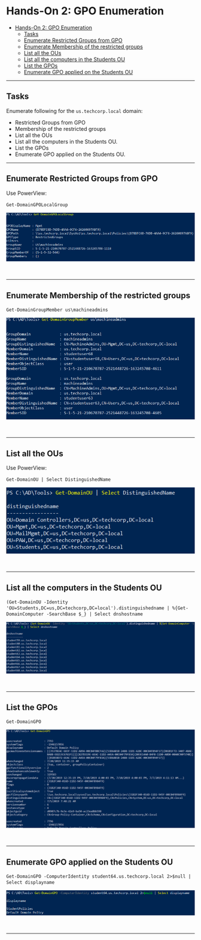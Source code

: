 # Hands-On 2: GPO Enumeration

- [Hands-On 2: GPO Enumeration](#hands-on-2-gpo-enumeration)
  - [Tasks](#tasks)
  - [Enumerate Restricted Groups from GPO](#enumerate-restricted-groups-from-gpo)
  - [Enumerate Membership of the restricted groups](#enumerate-membership-of-the-restricted-groups)
  - [List all the OUs](#list-all-the-ous)
  - [List all the computers in the Students OU](#list-all-the-computers-in-the-students-ou)
  - [List the GPOs](#list-the-gpos)
  - [Enumerate GPO applied on the Students OU](#enumerate-gpo-applied-on-the-students-ou)

----

## Tasks

Enumerate following for the `us.techcorp.local` domain: 

- Restricted Groups from GPO
- Membership of the restricted groups 
- List all the OUs 
- List all the computers in the Students OU. 
- List the GPOs 
- Enumerate GPO applied on the Students OU.

---

## Enumerate Restricted Groups from GPO

Use PowerView:

```
Get-DomainGPOLocalGroup
```

![picture 20](images/4288821213985e36f3144c6bdabd78f965a7844200328f2c534e7ec942d935b4.png)  

<br/>

---

## Enumerate Membership of the restricted groups 

```
Get-DomainGroupMember us\machineadmins
```

![picture 21](images/5635f4eb2a78d5910d11db02104d52aec1e08f10f2268a76abdc09734df99e02.png)  


<br/>

---

## List all the OUs 

Use PowerView:

```
Get-DomainOU | Select DistinguishedName
```

![picture 22](images/32cd388d36d29d818e130f72c1f499883fa657e3636d9250ab546776f91efafd.png)  

<br/>

---

## List all the computers in the Students OU

```
(Get-DomainOU -Identity 'OU=Students,DC=us,DC=techcorp,DC=local').distinguishedname | %{Get-DomainComputer -SearchBase $_} | Select dnshostname
```

![picture 23](images/7e3e2e45aa0b7bcfa8eba7f4745ee3e8801600d314fbda397e0f280aee8d2ada.png)  

<br/>

---

## List the GPOs

```
Get-DomainGPO
```

![picture 24](images/a34333a4aaf73bdbd51b0da7cfd7b081aa242fd99440bce2a62ec9cd37924121.png)  

<br/>

---

## Enumerate GPO applied on the Students OU

```
Get-DomainGPO -ComputerIdentity student64.us.techcorp.local 2>$null | Select displayname
```

![picture 25](images/695349605e0de4a97522e28ef9dc77e86521f7afcc6f49adde51d3606e96bae1.png)  

<br/>

----